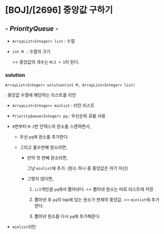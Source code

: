 # [BOJ]/[2696] 중앙값 구하기

## *- PriorityQueue -*

* `ArrayList<Integer> list` : 수열

* `int M ` : 수열의 크기

  => 중앙값의 개수는 `M/2 + 1`이 된다.

### solution

`ArrayList<Integer> solution(int M, ArrayList<Integer> list)`

: 중앙값 수열에 해당하는 리스트를 리턴

* `ArrayList<Integer> minlist` : 리턴 리스트
* `PriorityQueue<Integer> pq` : 우선순위 큐를 사용

* `0`번부터 `M-1`번 인덱스의 원소를 스캔하면서,

  * 우선 `pq`에 원소를 추가한다.

  * 그리고 홀수번째 원소라면,

    * 만약 첫 번째 원소라면, 

      그냥 `minlist`에 추가. (원소 하나 중 중앙값은 자기 자신)

    * 그렇지 않다면,

      1. `i/2`개만큼 `pq`에서 뽑아낸다. => 뽑아낸 원소는 따로 리스트에 저장

      2. 뽑아낸 후 `pq`의 top에 있는 원소가 현재의 중앙값. => `minlist`에 추가한다.

      3. 뽑아낸 원소를 다시 `pq`에 추가해준다.

* `minlist`리턴

